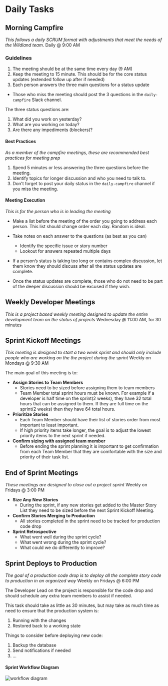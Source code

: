 # Daily Tasks

## Morning Campfire
*This follows a daily SCRUM format with adjustments that meet the needs of the Wildland team.*
Daily @ 9:00 AM

### Guidelines
1)	The meeting should be at the same time every day (9 AM)
2)	Keep the meeting to 15 minute. This should be for the core status updates (extended follow up after if needed)
3)	Each person answers the three main questions for a status update
  * Those who miss the meeting should post the 3 questions in the `daily-campfire` Slack channel.

The three status questions are:

1)	What did you work on yesterday?
2)	What are you working on today?
3)	Are there any impediments (blockers)?

#### Best Practices

*As a member of the campfire meetings, these are recommended best practices for meeting prep*
1) Spend 5 minutes or less answering the three questions before the meeting.
2) Identify topics for longer discussion and who you need to talk to.
3) Don't forget to post your daily status in the `daily-campfire` channel if you miss the meeting.

#### Meeting Execution
*This is for the person who is in leading the meeting*

* Make a list before the meeting of the order you going to address each person. This list should change order each day. Random is ideal.

* Take notes on each answer to the questions (as best as you can)
  * Identify the specific issue or story number
  * Lookout for answers repeated multiple days

* If a person’s status is taking too long or contains complex discussion, let them know they should discuss after all the status updates are complete.

* Once the status updates are complete, those who do not need to be part of the deeper discussion should be excused if they wish.

## Weekly Developer Meetings
*This is a project based weekly meeting designed to update the entire development team on the status of projects*
Wednesday @ 11:00 AM, for 30 minutes

## Sprint Kickoff Meetings
*This meeting is designed to start a two week sprint and should only include people who are working on the the project during the sprint*
Weekly on Mondays @ 9:30 AM

The main goal of this meeting is to:
* **Assign Stories to Team Members**
  * Stories need to be sized before assigning them to team members
  * Team Member total sprint hours must be known. For example if a developer is half time on the sprint(2 weeks), they have 32 total hours that can be assigned to them. If they are full time on the sprint(2 weeks) then they have 64 total hours.
* **Prioritize Stories**
  * Each Team Member should have their list of stories order from most important to least important.
  * If high priority items take longer, the goal is to adjust the lowest priority items to the next sprint if needed.
* **Confirm sizing with assigned team member**
  * Before ending the sprint planning it is important to get confirmation from each Team Member that they are comfortable with the size and priority of their task list.

## End of Sprint Meetings
*These meetings are designed to close out a project sprint*
Weekly on Fridays @ 3:00 PM

* **Size Any New Stories**
  * During the sprint, if any new stories get added to the Master Story List they need to be sized before the next Sprint Kickoff Meeting.
* **Confirm Stories Merging to Production**
  * All stories completed in the sprint need to be tracked for production code drop
* **Sprint Retrospective**
  * What went well during the sprint cycle?
  * What went wrong during the sprint cycle?
  * What could we do differently to improve?

## Sprint Deploys to Production
*The goal of a production code drop is to deploy all the complete story code to production in an organized way*
Weekly on Fridays @ 6:00 PM

The Developer Lead on the project is responsible for the code drop and should schedule any extra team members to assist if needed.

This task should take as little as 30 minutes, but may take as much time as need to ensure that the production system is:
1) Running with the changes
2) Restored back to a working state

Things to consider before deploying new code:
1) Backup the database
2) Send notifications if needed
3) ...

#### Sprint Workflow Diagram
![workflow diagram](../new-projects/phase-4.png "Sprint Workflow Diagram")
